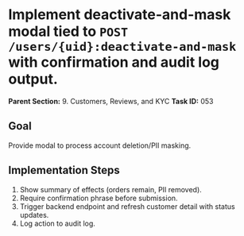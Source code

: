 # Implement deactivate-and-mask modal tied to `POST /users/{uid}:deactivate-and-mask` with confirmation and audit log output.

**Parent Section:** 9. Customers, Reviews, and KYC
**Task ID:** 053

## Goal
Provide modal to process account deletion/PII masking.

## Implementation Steps
1. Show summary of effects (orders remain, PII removed).
2. Require confirmation phrase before submission.
3. Trigger backend endpoint and refresh customer detail with status updates.
4. Log action to audit log.
